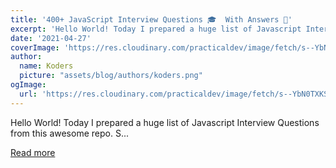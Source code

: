 ```yaml
---
title: '400+ JavaScript Interview Questions 🎓  With Answers 🌠'
excerpt: 'Hello World! Today I prepared a huge list of Javascript Interview Questions from this awesome repo. S...'
date: '2021-04-27'
coverImage: 'https://res.cloudinary.com/practicaldev/image/fetch/s--YbN0TXKS--/c_imagga_scale,f_auto,fl_progressive,h_420,q_auto,w_1000/https://dev-to-uploads.s3.amazonaws.com/uploads/articles/wtjzaaecewm8d22y5fu2.png'
author:
  name: Koders
  picture: "assets/blog/authors/koders.png"
ogImage:
  url: 'https://res.cloudinary.com/practicaldev/image/fetch/s--YbN0TXKS--/c_imagga_scale,f_auto,fl_progressive,h_420,q_auto,w_1000/https://dev-to-uploads.s3.amazonaws.com/uploads/articles/wtjzaaecewm8d22y5fu2.png'
---
```


Hello World! Today I prepared a huge list of Javascript Interview Questions from this awesome repo. S...

[Read more](https://dev.to/worldindev/400-javascript-interview-questions-with-answers-2fcj)

